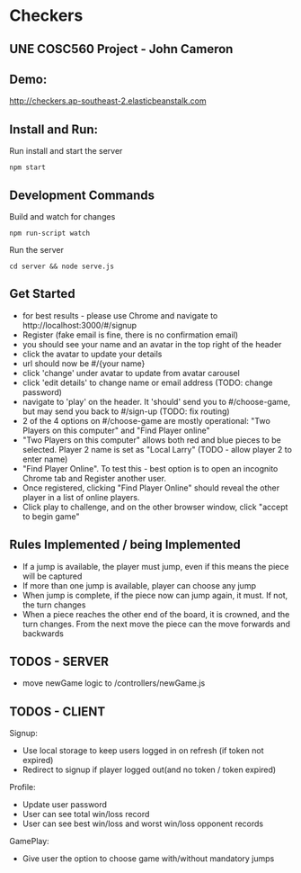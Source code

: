# Checkers
## UNE COSC560 Project - John Cameron

## Demo:
http://checkers.ap-southeast-2.elasticbeanstalk.com 

## Install and Run:
Run install and start the server

`npm start`

## Development Commands
Build and watch for changes

`npm run-script watch`

Run the server

`cd server && node serve.js`


## Get Started
* for best results - please use Chrome and navigate to http://localhost:3000/#/signup
* Register (fake email is fine, there is no confirmation email)
* you should see your name and an avatar in the top right of the header
* click the avatar to update your details
* url should now be #/{your name}
* click 'change' under avatar to update from avatar carousel
* click 'edit details' to change name or email address (TODO: change password)
* navigate to 'play' on the header. It 'should' send you to #/choose-game, but may send you back to #/sign-up (TODO: fix routing)
* 2 of the 4 options on #/choose-game are mostly operational: "Two Players on this computer" and "Find Player online"
* "Two Players on this computer" allows both red and blue pieces to be selected. Player 2 name is set as "Local Larry" (TODO - allow player 2 to enter name)
* "Find Player Online". To test this - best option is to open an incognito Chrome tab and Register another user.
* Once registered, clicking "Find Player Online" should reveal the other player in a list of online players.
* Click play to challenge, and on the other browser window, click "accept to begin game"

## Rules Implemented / being Implemented
* If a jump is available, the player must jump, even if this means the piece will be captured
* If more than one jump is available, player can choose any jump
* When jump is complete, if the piece now can jump again, it must. If not, the turn changes
* When a piece reaches the other end of the board, it is crowned, and the turn changes. From the next move the piece can the move forwards and backwards

## TODOS - SERVER
* move newGame logic to /controllers/newGame.js


## TODOS - CLIENT

Signup: 
* Use local storage to keep users logged in on refresh (if token not expired)
* Redirect to signup if player logged out(and no token / token expired)

Profile: 
* Update user password
* User can see total win/loss record
* User can see best win/loss and worst win/loss opponent records

GamePlay:
* Give user the option to choose game with/without mandatory jumps 



